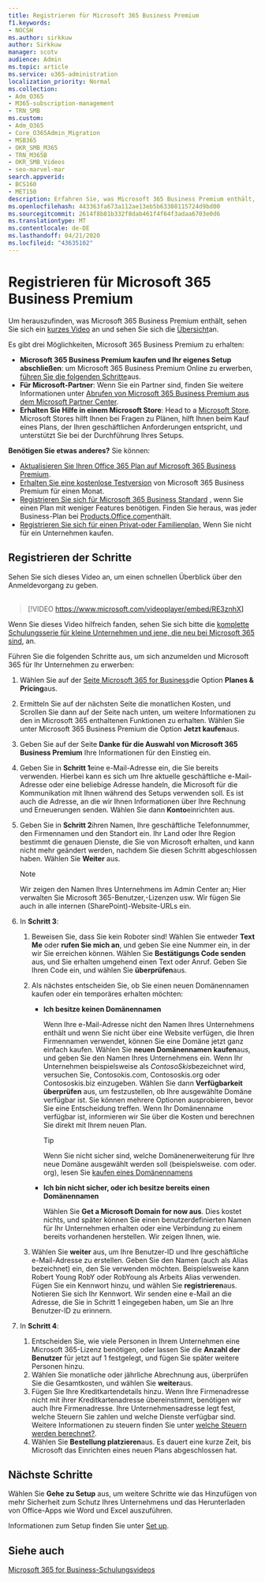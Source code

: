 ```yaml
---
title: Registrieren für Microsoft 365 Business Premium
f1.keywords:
- NOCSH
ms.author: sirkkuw
author: Sirkkuw
manager: scotv
audience: Admin
ms.topic: article
ms.service: o365-administration
localization_priority: Normal
ms.collection:
- Adm_O365
- M365-subscription-management
- TRN_SMB
ms.custom:
- Adm_O365
- Core_O365Admin_Migration
- MSB365
- OKR_SMB_M365
- TRN_M365B
- OKR_SMB_Videos
- seo-marvel-mar
search.appverid:
- BCS160
- MET150
description: Erfahren Sie, was Microsoft 365 Business Premium enthält, und erhalten Sie Schritt-für-Schritt-Anleitungen bei der Registrierung für Microsoft 365 Business Premium.
ms.openlocfilehash: 443363fa673a112ae13eb5b63308115724d9bd00
ms.sourcegitcommit: 2614f8b81b332f8dab461f4f64f3adaa6703e0d6
ms.translationtype: MT
ms.contentlocale: de-DE
ms.lasthandoff: 04/21/2020
ms.locfileid: "43635102"
---
```

# <a name="sign-up-for-microsoft-365-business-premium"></a>Registrieren für Microsoft 365 Business Premium

Um herauszufinden, was Microsoft 365 Business Premium enthält, sehen Sie sich ein [kurzes Video](https://go.microsoft.com/fwlink/?linkid=2109651) an und sehen Sie sich die [Übersicht](microsoft-365-business-overview.md)an.

Es gibt drei Möglichkeiten, Microsoft 365 Business Premium zu erhalten:
- **Microsoft 365 Business Premium kaufen und Ihr eigenes Setup abschließen**: um Microsoft 365 Business Premium Online zu erwerben, [führen Sie die folgenden Schritte](#sign-up-steps)aus.
- **Für Microsoft-Partner**: Wenn Sie ein Partner sind, finden Sie weitere Informationen unter [Abrufen von Microsoft 365 Business Premium aus dem Microsoft Partner Center](get-microsoft-365-business.md).
- **Erhalten Sie Hilfe in einem Microsoft Store**: Head to a [Microsoft Store](https://go.microsoft.com/fwlink/?linkid=2109652). Microsoft Stores hilft Ihnen bei Fragen zu Plänen, hilft Ihnen beim Kauf eines Plans, der Ihren geschäftlichen Anforderungen entspricht, und unterstützt Sie bei der Durchführung Ihres Setups.

**Benötigen Sie etwas anderes?** Sie können:
- [Aktualisieren Sie Ihren Office 365 Plan auf Microsoft 365 Business Premium](migrate-to-microsoft-365-business.md).
- [Erhalten Sie eine ﻿kostenlose Testversion](https://go.microsoft.com/fwlink/p/?linkid=2102309) von Microsoft 365 Business Premium für einen Monat.
- [Registrieren Sie sich für Microsoft 365 Business Standard](https://go.microsoft.com/fwlink/p/?LinkID=510935) , wenn Sie einen Plan mit weniger Features benötigen. Finden Sie heraus, was jeder Business-Plan bei [Products.Office.com](https://go.microsoft.com/fwlink/?linkid=2109397)enthält.
- [Registrieren Sie sich für einen Privat-oder Familienplan,](https://go.microsoft.com/fwlink/?linkid=2109398) Wenn Sie nicht für ein Unternehmen kaufen. 

## <a name="sign-up-steps"></a>Registrieren der Schritte

Sehen Sie sich dieses Video an, um einen schnellen Überblick über den Anmeldevorgang zu geben.<br><br>

> [!VIDEO https://www.microsoft.com/videoplayer/embed/RE3znhX] 

Wenn Sie dieses Video hilfreich fanden, sehen Sie sich bitte die [komplette Schulungsserie für kleine Unternehmen und jene, die neu bei Microsoft 365 sind](https://support.office.com/article/6ab4bbcd-79cf-4000-a0bd-d42ce4d12816), an.

Führen Sie die folgenden Schritte aus, um sich anzumelden und Microsoft 365 für Ihr Unternehmen zu erwerben:

1. Wählen Sie auf der [Seite Microsoft 365 for Business](https://go.microsoft.com/fwlink/?linkid=2109654)die Option **Planes & Pricing**aus. 
2. Ermitteln Sie auf der nächsten Seite die monatlichen Kosten, und Scrollen Sie dann auf der Seite nach unten, um weitere Informationen zu den in Microsoft 365 enthaltenen Funktionen zu erhalten. Wählen Sie unter Microsoft 365 Business Premium die Option **Jetzt kaufen**aus.
3. Geben Sie auf der Seite **Danke für die Auswahl von Microsoft 365 Business Premium** Ihre Informationen für den Einstieg ein.
4. Geben Sie in **Schritt 1**eine e-Mail-Adresse ein, die Sie bereits verwenden. Hierbei kann es sich um Ihre aktuelle geschäftliche e-Mail-Adresse oder eine beliebige Adresse handeln, die Microsoft für die Kommunikation mit Ihnen während des Setups verwenden soll. Es ist auch die Adresse, an die wir Ihnen Informationen über Ihre Rechnung und Erneuerungen senden. Wählen Sie dann **Konto**einrichten aus.
5. Geben Sie in **Schritt 2**ihren Namen, Ihre geschäftliche Telefonnummer, den Firmennamen und den Standort ein. Ihr Land oder Ihre Region bestimmt die genauen Dienste, die Sie von Microsoft erhalten, und kann nicht mehr geändert werden, nachdem Sie diesen Schritt abgeschlossen haben. Wählen Sie **Weiter** aus.
    > [!NOTE]
    > Wir zeigen den Namen Ihres Unternehmens im Admin Center an; Hier verwalten Sie Microsoft 365-Benutzer,-Lizenzen usw. Wir fügen Sie auch in alle internen (SharePoint)-Website-URLs ein.
6. In **Schritt 3**:

    1. Beweisen Sie, dass Sie kein Roboter sind! Wählen Sie entweder **Text Me** oder **rufen Sie mich an**, und geben Sie eine Nummer ein, in der wir Sie erreichen können. Wählen Sie **Bestätigungs Code senden** aus, und Sie erhalten umgehend einen Text oder Anruf. Geben Sie Ihren Code ein, und wählen Sie **überprüfen**aus.
    2. Als nächstes entscheiden Sie, ob Sie einen neuen Domänennamen kaufen oder ein temporäres erhalten möchten:

        - **Ich besitze keinen Domänennamen** 
        
            Wenn Ihre e-Mail-Adresse nicht den Namen Ihres Unternehmens enthält und wenn Sie nicht über eine Website verfügen, die Ihren Firmennamen verwendet, können Sie eine Domäne jetzt ganz einfach kaufen. Wählen Sie **neuen Domänennamen kaufen**aus, und geben Sie den Namen Ihres Unternehmens ein. Wenn Ihr Unternehmen beispielsweise als *ContosoSkis*bezeichnet wird, versuchen Sie, Contosokis.com, Contososkis.org oder Contososkis.biz einzugeben. Wählen Sie dann **Verfügbarkeit überprüfen** aus, um festzustellen, ob Ihre ausgewählte Domäne verfügbar ist. Sie können mehrere Optionen ausprobieren, bevor Sie eine Entscheidung treffen. Wenn Ihr Domänenname verfügbar ist, informieren wir Sie über die Kosten und berechnen Sie direkt mit Ihrem neuen Plan. 
       
            > [!TIP]
            > Wenn Sie nicht sicher sind, welche Domänenerweiterung für Ihre neue Domäne ausgewählt werden soll (beispielsweise. com oder. org), lesen Sie [kaufen eines Domänennamens](https://go.microsoft.com/fwlink/?linkid=2109700)
        
        - **Ich bin nicht sicher, oder ich besitze bereits einen Domänennamen** 
        
             Wählen Sie **Get a Microsoft Domain for now aus**. Dies kostet nichts, und später können Sie einen benutzerdefinierten Namen für Ihr Unternehmen erhalten oder eine Verbindung zu einem bereits vorhandenen herstellen. Wir zeigen Ihnen, wie.

    3. Wählen Sie **weiter** aus, um Ihre Benutzer-ID und Ihre geschäftliche e-Mail-Adresse zu erstellen. Geben Sie den Namen (auch als Alias bezeichnet) ein, den Sie verwenden möchten. Beispielsweise kann Robert Young RobY oder RobYoung als Arbeits Alias verwenden. Fügen Sie ein Kennwort hinzu, und wählen Sie **registrieren**aus. Notieren Sie sich Ihr Kennwort. Wir senden eine e-Mail an die Adresse, die Sie in Schritt 1 eingegeben haben, um Sie an Ihre Benutzer-ID zu erinnern.
7. In **Schritt 4**: 

    1. Entscheiden Sie, wie viele Personen in Ihrem Unternehmen eine Microsoft 365-Lizenz benötigen, oder lassen Sie die **Anzahl der Benutzer** für jetzt auf 1 festgelegt, und fügen Sie später weitere Personen hinzu. 
    2. Wählen Sie monatliche oder jährliche Abrechnung aus, überprüfen Sie die Gesamtkosten, und wählen Sie **weiter**aus. 
    3. Fügen Sie Ihre Kreditkartendetails hinzu. Wenn Ihre Firmenadresse nicht mit ihrer Kreditkartenadresse übereinstimmt, benötigen wir auch Ihre Firmenadresse. Ihre Unternehmensadresse legt fest, welche Steuern Sie zahlen und welche Dienste verfügbar sind. Weitere Informationen zu steuern finden Sie unter [welche Steuern werden berechnet?](https://go.microsoft.com/fwlink/?linkid=2109701).
    4. Wählen Sie **Bestellung platzieren**aus. Es dauert eine kurze Zeit, bis Microsoft das Einrichten eines neuen Plans abgeschlossen hat.

## <a name="whats-next"></a>Nächste Schritte

Wählen Sie **Gehe zu Setup** aus, um weitere Schritte wie das Hinzufügen von mehr Sicherheit zum Schutz Ihres Unternehmens und das Herunterladen von Office-Apps wie Word und Excel auszuführen.

Informationen zum Setup finden Sie unter [Set up](set-up.md).

## <a name="see-also"></a>Siehe auch

[Microsoft 365 for Business-Schulungsvideos](https://support.office.com/article/6ab4bbcd-79cf-4000-a0bd-d42ce4d12816)
